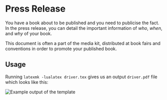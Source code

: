 # Press Release

You have a book about to be published and you need to publicise the fact. In the press release, you can detail the important information of *who*, *when*, and *why* of your book.

This document is often a part of the media kit, distributed at book fairs and conventions in order to promote your published book.

## Usage

Running `latexmk -lualatex driver.tex` gives us an output `driver.pdf` file which looks like this:

![Example output of the template](driver.png)
